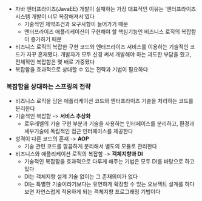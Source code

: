 - 자바 엔터프라이즈(JavaEE) 개발이 실패하는 가장 대표적인 이유는 ‘엔터프라이즈 시스템 개발이 너무 복잡해져서’였다
	- 기술적인 제약조건과 요구사항이 늘어가기 때문
	- 엔터프라이즈 애플리케이션이 구현해야 할 핵심기능인 비즈니스 로직의 복잡함이 증가하기 때문
- 비즈니스 로직의 복잡한 구현 코드와 엔터프라이즈 서비스를 이용하는 기술적인 코드가 자꾸 혼재됐다. 개발자가 모두 신경 써서 개발해야 하는 과도한 부담을 줬고, 전체적인 복잡함은 몇 배로 가중됐다
- 복잡함을 효과적으로 상대할 수 있는 전략과 기법이 필요하다

### 복잡함을 상대하는 스프링의 전략
- 비즈니스 로직을 담은 애플리케이션 코드와 엔터프라이즈 기술을 처리하는 코드를 분리한다
- 기술적인 복잡함 -> **서비스 추상화**
	- 로우레벨의 기술 구현 부분과 기술을 사용하는 인터페이스를 분리하고, 환경과 세부기술에 독립적인 접근 인터페이스를 제공한다
- 성격이 다른 코드의 혼재 -> **AOP**
	- 기술 관련 코드를 깔끔하게 분리해서 별도의 모듈로 관리한다
- 비즈니스와 애플리케이션 로직의 복잡함 -> **객체지향과 DI**
	- 기술적인 복잡함을 효과적으로 다루게 해주는 기법은 모두 DI를 바탕으로 하고 있다
	- DI는 객체지향 설계 기술 없이는 그 존재의미가 없다
	- DI는 특별한 기술이라기보다는 유연하게 확장할 수 있는 오브젝트 설계를 하다 보면 자연스럽게 적용하게 되는 객체지향 프로그래밍 기법이다